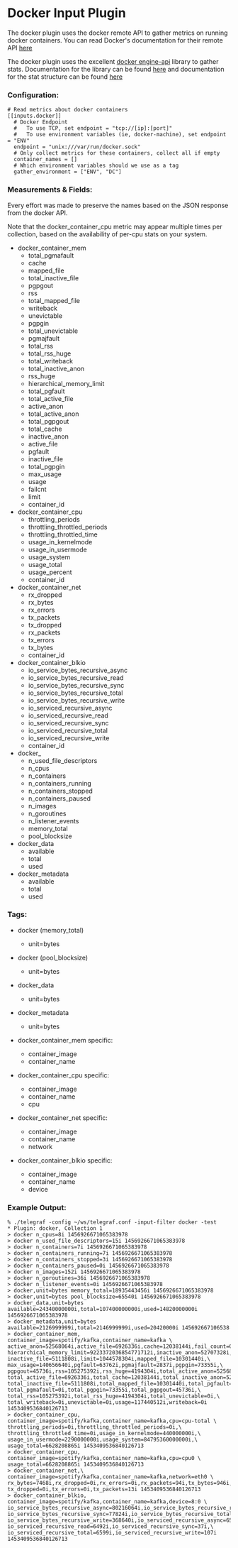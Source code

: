 # Docker Input Plugin

The docker plugin uses the docker remote API to gather metrics on running
docker containers. You can read Docker's documentation for their remote API
[here](https://docs.docker.com/engine/reference/api/docker_remote_api_v1.20/#get-container-stats-based-on-resource-usage)

The docker plugin uses the excellent
[docker engine-api](https://github.com/docker/engine-api) library to
gather stats. Documentation for the library can be found
[here](https://godoc.org/github.com/docker/engine-api) and documentation
for the stat structure can be found
[here](https://godoc.org/github.com/docker/engine-api/types#Stats)

### Configuration:

```
# Read metrics about docker containers
[[inputs.docker]]
  # Docker Endpoint
  #   To use TCP, set endpoint = "tcp://[ip]:[port]"
  #   To use environment variables (ie, docker-machine), set endpoint = "ENV"
  endpoint = "unix:///var/run/docker.sock"
  # Only collect metrics for these containers, collect all if empty
  container_names = []
  # Which environment variables should we use as a tag
  gather_environment = ["ENV", "DC"]
```

### Measurements & Fields:

Every effort was made to preserve the names based on the JSON response from the
docker API.

Note that the docker_container_cpu metric may appear multiple times per collection,
based on the availability of per-cpu stats on your system.

- docker_container_mem
    - total_pgmafault
    - cache
    - mapped_file
    - total_inactive_file
    - pgpgout
    - rss
    - total_mapped_file
    - writeback
    - unevictable
    - pgpgin
    - total_unevictable
    - pgmajfault
    - total_rss
    - total_rss_huge
    - total_writeback
    - total_inactive_anon
    - rss_huge
    - hierarchical_memory_limit
    - total_pgfault
    - total_active_file
    - active_anon
    - total_active_anon
    - total_pgpgout
    - total_cache
    - inactive_anon
    - active_file
    - pgfault
    - inactive_file
    - total_pgpgin
    - max_usage
    - usage
    - failcnt
    - limit
    - container_id
- docker_container_cpu
    - throttling_periods
    - throttling_throttled_periods
    - throttling_throttled_time
    - usage_in_kernelmode
    - usage_in_usermode
    - usage_system
    - usage_total
    - usage_percent
    - container_id
- docker_container_net
    - rx_dropped
    - rx_bytes
    - rx_errors
    - tx_packets
    - tx_dropped
    - rx_packets
    - tx_errors
    - tx_bytes
    - container_id
- docker_container_blkio
    - io_service_bytes_recursive_async
    - io_service_bytes_recursive_read
    - io_service_bytes_recursive_sync
    - io_service_bytes_recursive_total
    - io_service_bytes_recursive_write
    - io_serviced_recursive_async
    - io_serviced_recursive_read
    - io_serviced_recursive_sync
    - io_serviced_recursive_total
    - io_serviced_recursive_write
    - container_id
- docker_
    - n_used_file_descriptors
    - n_cpus
    - n_containers
    - n_containers_running
    - n_containers_stopped
    - n_containers_paused
    - n_images
    - n_goroutines
    - n_listener_events
    - memory_total
    - pool_blocksize
- docker_data
    - available
    - total
    - used
- docker_metadata
    - available
    - total
    - used


### Tags:

- docker (memory_total)
    - unit=bytes
- docker (pool_blocksize)
    - unit=bytes
- docker_data
    - unit=bytes
- docker_metadata
    - unit=bytes

- docker_container_mem specific:
    - container_image
    - container_name
- docker_container_cpu specific:
    - container_image
    - container_name
    - cpu
- docker_container_net specific:
    - container_image
    - container_name
    - network
- docker_container_blkio specific:
    - container_image
    - container_name
    - device

### Example Output:

```
% ./telegraf -config ~/ws/telegraf.conf -input-filter docker -test
* Plugin: docker, Collection 1
> docker n_cpus=8i 1456926671065383978
> docker n_used_file_descriptors=15i 1456926671065383978
> docker n_containers=7i 1456926671065383978
> docker n_containers_running=7i 1456926671065383978
> docker n_containers_stopped=3i 1456926671065383978
> docker n_containers_paused=0i 1456926671065383978
> docker n_images=152i 1456926671065383978
> docker n_goroutines=36i 1456926671065383978
> docker n_listener_events=0i 1456926671065383978
> docker,unit=bytes memory_total=18935443456i 1456926671065383978
> docker,unit=bytes pool_blocksize=65540i 1456926671065383978
> docker_data,unit=bytes available=24340000000i,total=107400000000i,used=14820000000i 1456926671065383978
> docker_metadata,unit=bytes available=2126999999i,total=2146999999i,used=20420000i 145692667106538
> docker_container_mem,
container_image=spotify/kafka,container_name=kafka \
active_anon=52568064i,active_file=6926336i,cache=12038144i,fail_count=0i,\
hierarchical_memory_limit=9223372036854771712i,inactive_anon=52707328i,\
inactive_file=5111808i,limit=1044578304i,mapped_file=10301440i,\
max_usage=140656640i,pgfault=63762i,pgmajfault=2837i,pgpgin=73355i,\
pgpgout=45736i,rss=105275392i,rss_huge=4194304i,total_active_anon=52568064i,\
total_active_file=6926336i,total_cache=12038144i,total_inactive_anon=52707328i,\
total_inactive_file=5111808i,total_mapped_file=10301440i,total_pgfault=63762i,\
total_pgmafault=0i,total_pgpgin=73355i,total_pgpgout=45736i,\
total_rss=105275392i,total_rss_huge=4194304i,total_unevictable=0i,\
total_writeback=0i,unevictable=0i,usage=117440512i,writeback=0i 1453409536840126713
> docker_container_cpu,
container_image=spotify/kafka,container_name=kafka,cpu=cpu-total \
throttling_periods=0i,throttling_throttled_periods=0i,\
throttling_throttled_time=0i,usage_in_kernelmode=440000000i,\
usage_in_usermode=2290000000i,usage_system=84795360000000i,\
usage_total=6628208865i 1453409536840126713
> docker_container_cpu,
container_image=spotify/kafka,container_name=kafka,cpu=cpu0 \
usage_total=6628208865i 1453409536840126713
> docker_container_net,\
container_image=spotify/kafka,container_name=kafka,network=eth0 \
rx_bytes=7468i,rx_dropped=0i,rx_errors=0i,rx_packets=94i,tx_bytes=946i,\
tx_dropped=0i,tx_errors=0i,tx_packets=13i 1453409536840126713
> docker_container_blkio,
container_image=spotify/kafka,container_name=kafka,device=8:0 \
io_service_bytes_recursive_async=80216064i,io_service_bytes_recursive_read=79925248i,\
io_service_bytes_recursive_sync=77824i,io_service_bytes_recursive_total=80293888i,\
io_service_bytes_recursive_write=368640i,io_serviced_recursive_async=6562i,\
io_serviced_recursive_read=6492i,io_serviced_recursive_sync=37i,\
io_serviced_recursive_total=6599i,io_serviced_recursive_write=107i 1453409536840126713
```
